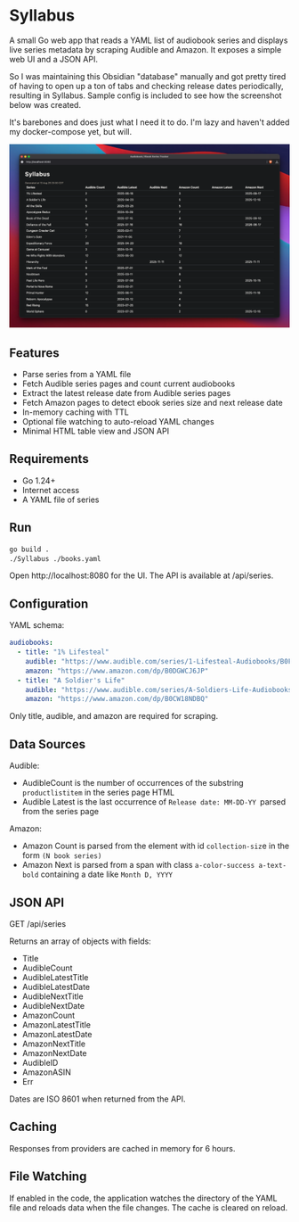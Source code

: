 # Syllabus

A small Go web app that reads a YAML list of audiobook series and displays live series metadata by scraping Audible and Amazon. It exposes a simple web UI and a JSON API.

So I was maintaining this Obsidian "database" manually and got pretty tired of having to open up a ton of tabs and checking release dates periodically, resulting in Syllabus. Sample config is included to see how the screenshot below was created.

It's barebones and does just what I need it to do. I'm lazy and haven't added my docker-compose yet, but will.

![syllabus](res/syllabus.png)

## Features

- Parse series from a YAML file
- Fetch Audible series pages and count current audiobooks
- Extract the latest release date from Audible series pages
- Fetch Amazon pages to detect ebook series size and next release date
- In-memory caching with TTL
- Optional file watching to auto-reload YAML changes
- Minimal HTML table view and JSON API

## Requirements

- Go 1.24+
- Internet access
- A YAML file of series


## Run

```bash
go build . 
./Syllabus ./books.yaml
```

Open http://localhost:8080 for the UI. The API is available at /api/series.

## Configuration

YAML schema:

```yaml
audiobooks:
  - title: "1% Lifesteal"
    audible: "https://www.audible.com/series/1-Lifesteal-Audiobooks/B0F8QMLV9T"
    amazon: "https://www.amazon.com/dp/B0DGWCJ6JP"
  - title: "A Soldier's Life"
    audible: "https://www.audible.com/series/A-Soldiers-Life-Audiobooks/B0D34549LX"
    amazon: "https://www.amazon.com/dp/B0CW18NDBQ"
```

Only title, audible, and amazon are required for scraping.

## Data Sources

Audible:
- AudibleCount is the number of occurrences of the substring `productlistitem` in the series page HTML
- Audible Latest is the last occurrence of `Release date: MM-DD-YY `parsed from the series page

Amazon:
- Amazon Count is parsed from the element with id `collection-siz`e in the form `(N book series)`
- Amazon Next is parsed from a span with class `a-color-success a-text-bold` containing a date like `Month D, YYYY`

## JSON API

GET /api/series

Returns an array of objects with fields:
- Title
- AudibleCount
- AudibleLatestTitle
- AudibleLatestDate
- AudibleNextTitle
- AudibleNextDate
- AmazonCount
- AmazonLatestTitle
- AmazonLatestDate
- AmazonNextTitle
- AmazonNextDate
- AudibleID
- AmazonASIN
- Err

Dates are ISO 8601 when returned from the API.

## Caching

Responses from providers are cached in memory for 6 hours.

## File Watching

If enabled in the code, the application watches the directory of the YAML file and reloads data when the file changes. The cache is cleared on reload.
